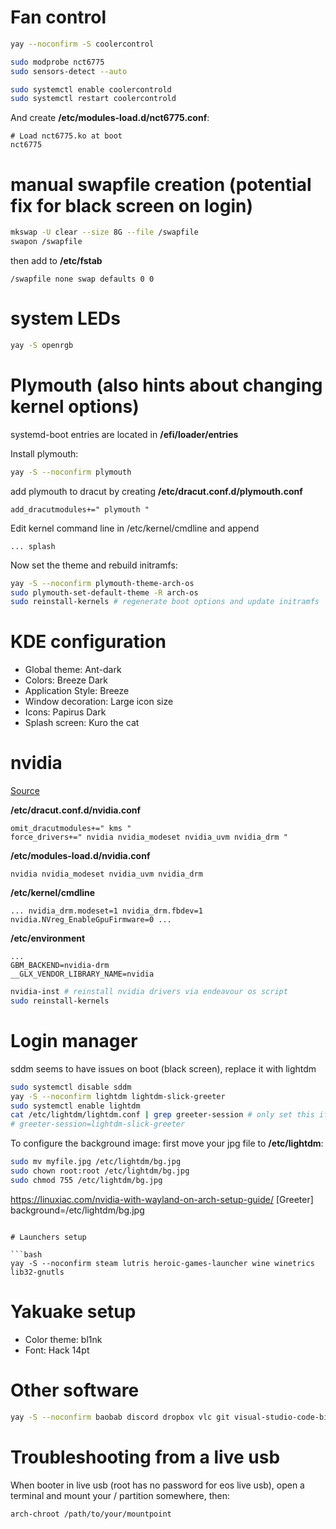 # Fan control

```bash
yay --noconfirm -S coolercontrol

sudo modprobe nct6775
sudo sensors-detect --auto

sudo systemctl enable coolercontrold
sudo systemctl restart coolercontrold
```

And create **/etc/modules-load.d/nct6775.conf**:

```
# Load nct6775.ko at boot
nct6775
```

# manual swapfile creation (potential fix for black screen on login)

```bash
mkswap -U clear --size 8G --file /swapfile
swapon /swapfile
```

then add to **/etc/fstab**

```
/swapfile none swap defaults 0 0
```

# system LEDs

```bash
yay -S openrgb
```

# Plymouth (also hints about changing kernel options)

systemd-boot entries are located in **/efi/loader/entries**

Install plymouth:

```bash
yay -S --noconfirm plymouth
```

add plymouth to dracut by creating **/etc/dracut.conf.d/plymouth.conf**

```
add_dracutmodules+=" plymouth "
```

Edit kernel command line in /etc/kernel/cmdline and append

```
... splash
```

Now set the theme and rebuild initramfs:

```bash
yay -S --noconfirm plymouth-theme-arch-os
sudo plymouth-set-default-theme -R arch-os
sudo reinstall-kernels # regenerate boot options and update initramfs
```

# KDE configuration

- Global theme: Ant-dark
- Colors: Breeze Dark
- Application Style: Breeze
- Window decoration: Large icon size
- Icons: Papirus Dark
- Splash screen: Kuro the cat

# nvidia

[Source](https://linuxiac.com/nvidia-with-wayland-on-arch-setup-guide/)

**/etc/dracut.conf.d/nvidia.conf**

```
omit_dracutmodules+=" kms "
force_drivers+=" nvidia nvidia_modeset nvidia_uvm nvidia_drm "
```

**/etc/modules-load.d/nvidia.conf**

```
nvidia nvidia_modeset nvidia_uvm nvidia_drm
```

**/etc/kernel/cmdline**

```
... nvidia_drm.modeset=1 nvidia_drm.fbdev=1 nvidia.NVreg_EnableGpuFirmware=0 ...
```

**/etc/environment**

```
...
GBM_BACKEND=nvidia-drm
__GLX_VENDOR_LIBRARY_NAME=nvidia
```

```bash
nvidia-inst # reinstall nvidia drivers via endeavour os script
sudo reinstall-kernels
```

# Login manager

sddm seems to have issues on boot (black screen), replace it with lightdm

```bash
sudo systemctl disable sddm
yay -S --noconfirm lightdm lightdm-slick-greeter
sudo systemctl enable lightdm
cat /etc/lightdm/lightdm.conf | grep greeter-session # only set this if you need to
# greeter-session=lightdm-slick-greeter
```

To configure the background image: first move your jpg file to **/etc/lightdm**:

```bash
sudo mv myfile.jpg /etc/lightdm/bg.jpg
sudo chown root:root /etc/lightdm/bg.jpg
sudo chmod 755 /etc/lightdm/bg.jpg
```
https://linuxiac.com/nvidia-with-wayland-on-arch-setup-guide/
[Greeter]
background=/etc/lightdm/bg.jpg
```

# Launchers setup

```bash
yay -S --noconfirm steam lutris heroic-games-launcher wine winetrics lib32-gnutls
```

# Yakuake setup

- Color theme: bl1nk
- Font: Hack 14pt

# Other software

```bash
yay -S --noconfirm baobab discord dropbox vlc git visual-studio-code-bin yakuake python-pip python gitkraken veracrypt python-pygments
```

# Troubleshooting from a live usb

When booter in live usb (root has no password for eos live usb), open a terminal and mount your / partition somewhere, then:

```bash
arch-chroot /path/to/your/mountpoint
```